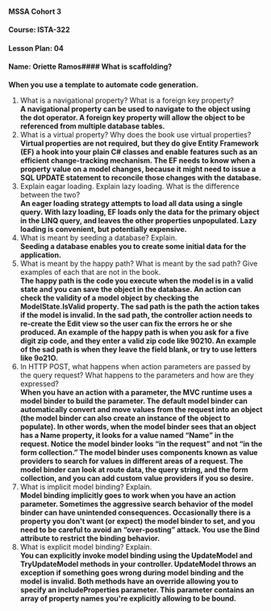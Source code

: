 ﻿#### MSSA Cohort 3
#### Course: ISTA-322
#### Lesson Plan: 04
#### Name: Oriette Ramos####  What is scaffolding?  
**When you use a template to automate code generation.**
1. What is a navigational property? What is a foreign key property?  
**A navigational property can be used to navigate to the object using the dot operator.
A foreign key property will allow the object to be referenced from multiple database tables.**
1. What is a virtual property? Why does the book use virtual properties?  
**Virtual properties are not required, but they do give Entity Framework (EF) a hook into your plain C# classes and enable features such as an efficient change-tracking mechanism. The EF needs to know when a property value on a model changes, because it might need to issue a SQL UPDATE statement to reconcile those changes with the database.**
1. Explain eagar loading. Explain lazy loading. What is the difference between the two?  
**An eager loading strategy attempts to load all data using a single query. With lazy loading, EF loads only the data for the primary object in the LINQ query, and leaves the other properties unpopulated. Lazy loading is convenient, but potentially expensive.**
1. What is meant by seeding a database? Explain.  
**Seeding a database enables you to create some initial data for the application.**
1. What is meant by the happy path? What is meant by the sad path? Give examples of each that are not in the book.  
**The happy path is the code you execute when the model is in a valid state and you can save the object in the database. An action can check the validity of a model object by checking the ModelState.IsValid property. The sad path is the path the action takes if the model is invalid. In the sad path, the controller action needs to re-create the Edit view so the user can fix the errors he or she produced. An example of the happy path is when you ask for a five digit zip code, and they enter a valid zip code like 90210. An example of the sad path is when they leave the field blank, or try to use letters like 9o21O.**
1. In HTTP POST, what happens when action parameters are passed by the query request? What happens to the parameters and how are they expressed?  
**When you have an action with a parameter, the MVC runtime uses a model binder to build the parameter. The default model binder can automatically convert and move values from the request into an object (the model binder can also create an instance of the object to populate). In other words, when the model binder sees that an object has a Name property, it looks for a value named “Name” in the request. Notice the model binder looks “in the request” and not “in the form collection.” The model binder uses components known as value providers to search for values in different areas of a request. The model binder can look at route data, the query string, and the form collection, and you can add custom value providers if you so desire.**
1. What is implicit model binding? Explain.  
**Model binding implicitly goes to work when you have an action parameter. Sometimes the aggressive search behavior of the model binder can have unintended consequences. Occasionally there is a property you don't want (or expect) the model binder to set, and you need to be careful to avoid an “over-posting” attack. You use the Bind attribute to restrict the binding behavior.**
1. What is explicit model binding? Explain.  
**You can explicitly invoke model binding using the UpdateModel and TryUpdateModel methods in your controller. UpdateModel throws an exception if something goes wrong during model binding and the model is invalid. Both methods have an override allowing you to specify an includeProperties parameter. This parameter contains an array of property names you're explicitly allowing to be bound.**